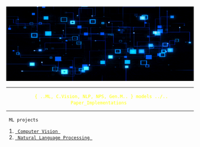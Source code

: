<p align="center">
  <img src="extra/back_gif.gif" height="200" width ="100%"/>
</p>
<hr>
<p align="center" style="color: yellow;"><code> { ..ML, C.Vision, NLP, NPS, Gen.M.. } models ../.. Paper_Implementations </code></p>
<hr>
<p align = "Left"><code> ML projects </code>
  <ol type = "o">
    <li><a href = "CV"><code> Computer Vision </code></a></li>
    <li><a href = "Sequence Models"><code> Natural Language Processing </code></a></li>
  </ol>
</p>
